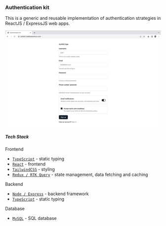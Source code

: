 ### Authentication kit

This is a generic and reusable implementation of authentication strategies in ReactJS / ExpressJS web apps.

![progress](./docs/current-progress1.jpg)

##### Tech Stack 

Frontend
- [`TypeScript`](https://www.typescriptlang.org/) - static typing
- [`React`](https://react.dev/) - frontend
- [`TailwindCSS`](https://tailwindcss.com/) - styling
- [`Redux / RTK Query`](https://redux-toolkit.js.org/) - state management, data fetching and caching

Backend
- [`Node / Express`](https://expressjs.com/) - backend framework
- [`TypeScript`](https://www.typescriptlang.org/) - static typing

Database
- [`MySQL`](https://www.mysql.com/) - SQL database